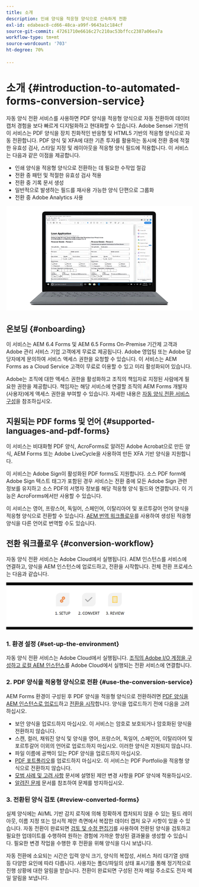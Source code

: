 ```yaml
---
title: 소개
description: 인쇄 양식을 적응형 양식으로 신속하게 전환
exl-id: edabeac8-cd66-48ca-a99f-9643a1c184cf
source-git-commit: 47261710e6616c27c210ac53bffcc2387a06ea7a
workflow-type: tm+mt
source-wordcount: '703'
ht-degree: 70%

---
```


# 소개 {#introduction-to-automated-forms-conversion-service}

자동 양식 전환 서비스를 사용하면 PDF 양식을 적응형 양식으로 자동 전환하여 데이터 캡처 경험을 보다 빠르게 디지털화하고 현대화할 수 있습니다. Adobe Sensei 기반의 이 서비스는 PDF 양식을 장치 친화적인 반응형 및 HTML5 기반의 적응형 양식으로 자동 전환합니다. PDF 양식 및 XFA에 대한 기존 투자를 활용하는 동시에 전환 중에 적절한 유효성 검사, 스타일 지정 및 레이아웃을 적응형 양식 필드에 적용합니다. 이 서비스는 다음과 같은 이점을 제공합니다.

* 인쇄 양식을 적응형 양식으로 전환하는 데 필요한 수작업 절감
* 전환 중 패턴 및 적절한 유효성 검사 적용
* 전환 중 기록 문서 생성
* 일반적으로 발생하는 필드를 재사용 가능한 양식 단편으로 그룹화
* 전환 중 Adobe Analytics 사용

![간단합니다. 소스 양식을 제공하고 모든 것을 Adobe에 남깁니다. 멋진 적응형 양식을 제공합니다. 원하는 대로 결과물을 수정하실 수 있습니다. ](assets/pdf-to-adaptive-form-gitx50.gif)

## 온보딩 {#onboarding}

이 서비스는 AEM 6.4 Forms 및 AEM 6.5 Forms On-Premise 기간제 고객과 Adobe 관리 서비스 기업 고객에게 무료로 제공됩니다. Adobe 영업팀 또는 Adobe 담당자에게 문의하여 서비스 액세스 권한을 요청할 수 있습니다. 이 서비스는 AEM Forms as a Cloud Service 고객이 무료로 이용할 수 있고 미리 활성화되어 있습니다.

Adobe는 조직에 대한 액세스 권한을 활성화하고 조직의 책임자로 지정된 사람에게 필요한 권한을 제공합니다. 책임자는 해당 서비스에 연결할 조직의 AEM Forms 개발자(사용자)에게 액세스 권한을 부여할 수 있습니다. 자세한 내용은 [자동 양식 전환 서비스 구성](configure-service.md)을 참조하십시오.

## 지원되는 PDF forms 및 언어 {#supported-languages-and-pdf-forms}

이 서비스는 비대화형 PDF 양식, AcroForms로 알려진 Adobe Acrobat으로 만든 양식, AEM Forms 또는 Adobe LiveCycle을 사용하여 만든 XFA 기반 양식을 지원합니다.

이 서비스는 Adobe Sign이 활성화된 PDF forms도 지원합니다. 소스 PDF form에 Adobe Sign 텍스트 태그가 포함된 경우 서비스는 전환 중에 모든 Adobe Sign 관련 정보를 유지하고 소스 PDF의 서명자 정보를 해당 적응형 양식 필드와 연결합니다. 이 기능은 AcroForms에서만 사용할 수 있습니다.

이 서비스는 영어, 프랑스어, 독일어, 스페인어, 이탈리아어 및 포르투갈어 언어 양식을 적응형 양식으로 전환할 수 있습니다. [AEM 번역 워크플로우](https://helpx.adobe.com/experience-manager/6-5/forms/using/using-aem-translation-workflow-to-localize-adaptive-forms.html)를 사용하여 생성된 적응형 양식을 다른 언어로 번역할 수도 있습니다.

## 전환 워크플로우  {#conversion-workflow}

자동 양식 전환 서비스는 Adobe Cloud에서 실행됩니다. AEM 인스턴스를 서비스에 연결하고, 양식을 AEM 인스턴스에 업로드하고, 전환을 시작합니다. 전체 전환 프로세스는 다음과 같습니다.

![워크플로우](assets/conversion-workflow.png)

### 1. 환경 설정 {#set-up-the-environment}

자동 양식 전환 서비스는 Adobe Cloud에서 실행됩니다. [조직의 Adobe I/O 계정을 구성하고 로컬 AEM 인스턴스](configure-service.md)를 Adobe Cloud에서 실행되는 전환 서비스에 연결합니다.

### 2. PDF 양식을 적응형 양식으로 전환 {#use-the-conversion-service}

AEM Forms 환경이 구성된 후 PDF 양식을 적응형 양식으로 전환하려면 [PDF 양식을 AEM 인스턴스로 업로드](convert-existing-forms-to-adaptive-forms.md)하고 [전환을 시작](convert-existing-forms-to-adaptive-forms.md#run-the-conversion)합니다. 양식을 업로드하기 전에 다음을 고려하십시오.

* 보안 양식을 업로드하지 마십시오. 이 서비스는 암호로 보호되거나 암호화된 양식을 전환하지 않습니다.
* 스캔, 컬러, 채워진 양식 및 양식을 영어, 프랑스어, 독일어, 스페인어, 이탈리아어 및 포르투갈어 이외의 언어로 업로드하지 마십시오. 이러한 양식은 지원되지 않습니다.
* 파일 이름에 공백이 있는 PDF 양식을 업로드하지 마십시오.
* [PDF 포트폴리오](https://helpx.adobe.com/acrobat/using/overview-pdf-portfolios.html)를 업로드하지 마십시오. 이 서비스는 PDF Portfolio을 적응형 양식으로 전환하지 않습니다.
* [모범 사례 및 고려 사항](styles-and-pattern-considerations-and-best-practices.md) 문서에 설명된 제안 변경 사항을 PDF 양식에 적용하십시오.
* [알려진 문제](known-issues.md) 문서를 참조하여 문제를 방지하십시오.

### 3. 전환된 양식 검토 {#review-converted-forms}

실제 양식에는 AI/ML 기반 감지 로직에 의해 정확하게 캡처되지 않을 수 있는 필드 레이아웃, 이름 지정 또는 암시적 제안 측면에서 복잡한 데이터 캡처 요구 사항이 있을 수 있습니다. 자동 전환이 완료되면 [검토 및 수정 편집기](review-correct-ui-edited.md)를 사용하여 전환된 양식을 검토하고 필요한 업데이트를 수행하여 원하는 경험에 가까운 향상된 결과물을 생성할 수 있습니다. 필요한 변경 작업을 수행한 후 전환을 위해 양식을 다시 보냅니다.

자동 전환에 소요되는 시간은 입력 양식 크기, 양식의 복잡성, 서비스 처리 대기열 상태 등 다양한 요인에 따라 다릅니다. 사용자는 폴더/파일의 상태 표시기를 통해 정기적으로 진행 상황에 대한 알림을 받습니다. 전환이 완료되면 구성된 전자 메일 주소로도 전자 메일 알림을 보냅니다.

